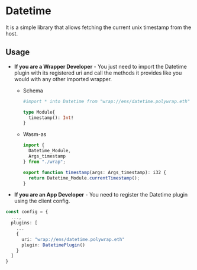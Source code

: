# Datetime
It is a simple library that allows fetching the current unix timestamp from the host.

## Usage

- **If you are a Wrapper Developer** - You just need to import the Datetime plugin with its registered uri and call the methods it provides like you would with any other imported wrapper.

  - Schema
    ```graphql
    #import * into Datetime from "wrap://ens/datetime.polywrap.eth"

    type Module{
      timestamp(): Int!
    }
    ```
  
  - Wasm-as
    ```ts
    import { 
      Datetime_Module,
      Args_timestamp
    } from "./wrap";

    export function timestamp(args: Args_timestamp): i32 {
      return Datetime_Module.currentTimestamp();
    }
    ```
  


- **If you are an App Developer** - You need to register the Datetime plugin using the client config.

```ts
const config = {
  ...,
  plugins: [
    ...
    {
      uri: "wrap://ens/datetime.polywrap.eth"
      plugin: DatetimePlugin()
    }
  ]
}
```